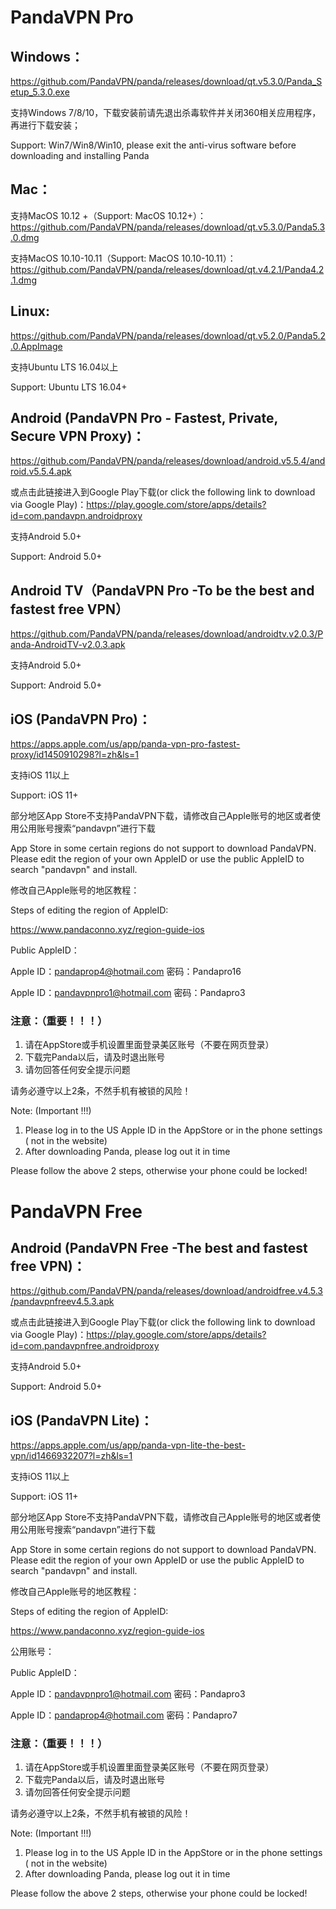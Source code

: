 # PandaVPN Pro

## Windows：

https://github.com/PandaVPN/panda/releases/download/qt.v5.3.0/Panda_Setup_5.3.0.exe
 
支持Windows 7/8/10，下载安装前请先退出杀毒软件并关闭360相关应用程序，再进行下载安装；

Support: Win7/Win8/Win10, please exit the anti-virus software before downloading and installing Panda

## Mac：

支持MacOS 10.12 +（Support: MacOS 10.12+）：https://github.com/PandaVPN/panda/releases/download/qt.v5.3.0/Panda5.3.0.dmg

支持MacOS 10.10-10.11（Support: MacOS 10.10-10.11）：https://github.com/PandaVPN/panda/releases/download/qt.v4.2.1/Panda4.2.1.dmg

## Linux:

https://github.com/PandaVPN/panda/releases/download/qt.v5.2.0/Panda5.2.0.AppImage

支持Ubuntu LTS 16.04以上

Support: Ubuntu LTS 16.04+

## Android (PandaVPN Pro - Fastest, Private, Secure VPN Proxy)：

https://github.com/PandaVPN/panda/releases/download/android.v5.5.4/android.v5.5.4.apk

或点击此链接进入到Google Play下载(or click the following link to download via Google Play)：https://play.google.com/store/apps/details?id=com.pandavpn.androidproxy

支持Android 5.0+

Support: Android 5.0+

## Android TV（PandaVPN Pro -To be the best and fastest free VPN）

https://github.com/PandaVPN/panda/releases/download/androidtv.v2.0.3/Panda-AndroidTV-v2.0.3.apk

支持Android 5.0+

Support: Android 5.0+

## iOS (PandaVPN Pro)：

https://apps.apple.com/us/app/panda-vpn-pro-fastest-proxy/id1450910298?l=zh&ls=1

支持iOS 11以上

Support: iOS 11+

部分地区App Store不支持PandaVPN下载，请修改自己Apple账号的地区或者使用公用账号搜索“pandavpn”进行下载

App Store in some certain regions do not support to download PandaVPN.  Please edit the region of your own AppleID or use the public AppleID to search "pandavpn" and install. 

修改自己Apple账号的地区教程：  

Steps of editing the region of AppleID:

https://www.pandaconno.xyz/region-guide-ios

Public AppleID：

Apple ID：pandaprop4@hotmail.com  密码：Pandapro16

Apple ID：pandavpnpro1@hotmail.com  密码：Pandapro3

### 注意：（重要！！！）
1. 请在AppStore或手机设置里面登录美区账号（不要在网页登录）
2. 下载完Panda以后，请及时退出账号
3. 请勿回答任何安全提示问题

请务必遵守以上2条，不然手机有被锁的风险！

Note: (Important !!!)
1. Please log in to the US Apple ID in the AppStore or in the phone settings ( not in the website)
2. After downloading Panda, please log out it in time

Please follow the above 2 steps, otherwise your phone could be locked!

# PandaVPN Free

## Android (PandaVPN Free -The best and fastest free VPN)：

https://github.com/PandaVPN/panda/releases/download/androidfree.v4.5.3/pandavpnfreev4.5.3.apk

或点击此链接进入到Google Play下载(or click the following link to download via Google Play)：https://play.google.com/store/apps/details?id=com.pandavpnfree.androidproxy

支持Android 5.0+

Support: Android 5.0+

## iOS (PandaVPN Lite)：

https://apps.apple.com/us/app/panda-vpn-lite-the-best-vpn/id1466932207?l=zh&ls=1

支持iOS 11以上

Support: iOS 11+

部分地区App Store不支持PandaVPN下载，请修改自己Apple账号的地区或者使用公用账号搜索“pandavpn”进行下载

App Store in some certain regions do not support to download PandaVPN.  Please edit the region of your own AppleID or use the public AppleID to search "pandavpn" and install. 

修改自己Apple账号的地区教程：  

Steps of editing the region of AppleID:

https://www.pandaconno.xyz/region-guide-ios

公用账号：

Public AppleID：

Apple ID：pandavpnpro1@hotmail.com  密码：Pandapro3

Apple ID：pandaprop4@hotmail.com  密码：Pandapro7

### 注意：（重要！！！）
1. 请在AppStore或手机设置里面登录美区账号（不要在网页登录）
2. 下载完Panda以后，请及时退出账号
3. 请勿回答任何安全提示问题

请务必遵守以上2条，不然手机有被锁的风险！

Note: (Important !!!)
1. Please log in to the US Apple ID in the AppStore or in the phone settings ( not in the website)
2. After downloading Panda, please log out it in time

Please follow the above 2 steps, otherwise your phone could be locked!

